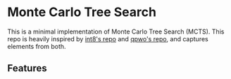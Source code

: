 # Monte Carlo Tree Search
This is a minimal implementation of Monte Carlo Tree Search (MCTS). This repo is heavily inspired by [int8's repo](https://github.com/int8/monte-carlo-tree-search) and [qpwo's repo](https://gist.github.com/qpwo/c538c6f73727e254fdc7fab81024f6e1), and captures elements from both.

## Features

